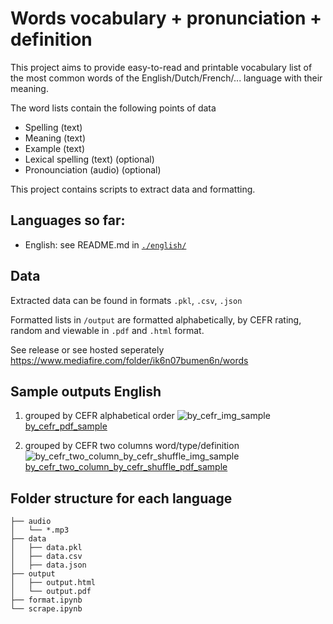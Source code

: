 # Words vocabulary + pronunciation + definition

This project aims to provide easy-to-read and printable vocabulary list of the
most common words of the English/Dutch/French/... language with their meaning.

The word lists contain the following points of data
* Spelling (text)
* Meaning (text)
* Example (text)
* Lexical spelling (text) (optional)
* Pronounciation (audio) (optional)

This project contains scripts to extract data and formatting.

## Languages so far:
* English: see README.md in [`./english/`](./english)

## Data
Extracted data can be
found in formats `.pkl`, `.csv`, `.json`

Formatted lists in `/output` are formatted alphabetically, by CEFR rating, random and viewable in
`.pdf` and `.html` format.

See release or see hosted seperately https://www.mediafire.com/folder/ik6n07bumen6n/words


## Sample outputs English

1. grouped by CEFR alphabetical order
![by_cefr_img_sample](english/img/oxford_5000_exclusive_by_cefr_sample.jpg)
[by_cefr_pdf_sample](english/img/oxford_5000_exclusive_by_cefr_sample.pdf)

2. grouped by CEFR two columns word/type/definition
![by_cefr_two_column_by_cefr_shuffle_img_sample](english/img/oxford_5000_exclusive_two_column_by_cefr_shuffle_sample.jpg)
[by_cefr_two_column_by_cefr_shuffle_pdf_sample](english/img/oxford_5000_exclusive_two_column_by_cefr_shuffle_sample.pdf)


## Folder structure for each language
```
├── audio
│   └── *.mp3
├── data
│   ├── data.pkl
│   ├── data.csv
│   ├── data.json
├── output
│   ├── output.html
│   └── output.pdf
├── format.ipynb
└── scrape.ipynb
```